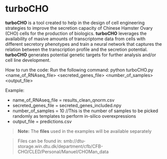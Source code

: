 
# turboCHO

**turboCHO** is a tool created to help in the design of cell engineering strategies to improve the secretion capacity of Chinese Hamster Ovary (CHO) cells for the production of biologics. **turboCHO** leverages the availability of masive amounts of transcriptome data from cells with different secretory phenotypes and train a neural network that captures the relation between the transcription profile and the secretion potential. **turboCHO** generates potential genetic targets for further analysis and/or cell line development.

How to run the code:
Run the following command:
python turboCHO.py <name_of_RNAseq_file> <secreted_genes_file> <number_of_samples> <output_file>

Example:
- name_of_RNAseq_file = results_clean_qnorm.csv
- secreted_genes_file = secreted_genes_included.npy
- number_of_samples = 10 //This is the number of samples to be picked randomly as templates to perform in-silico overexpressions
- output_file = predictions.csv



> **Note:** The **files** used in the examples will be available separately


>Files can be found in:
>smb://dtu-storage.win.dtu.dk/department/cfb/CFB-CHO/CLED/Personal/Manuel/CHOMan_data
